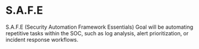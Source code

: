 # S.A.F.E
S.A.F.E (Security Automation Framework Essentials) Goal will be automating repetitive tasks within the SOC, such as log analysis, alert prioritization, or incident response workflows.
